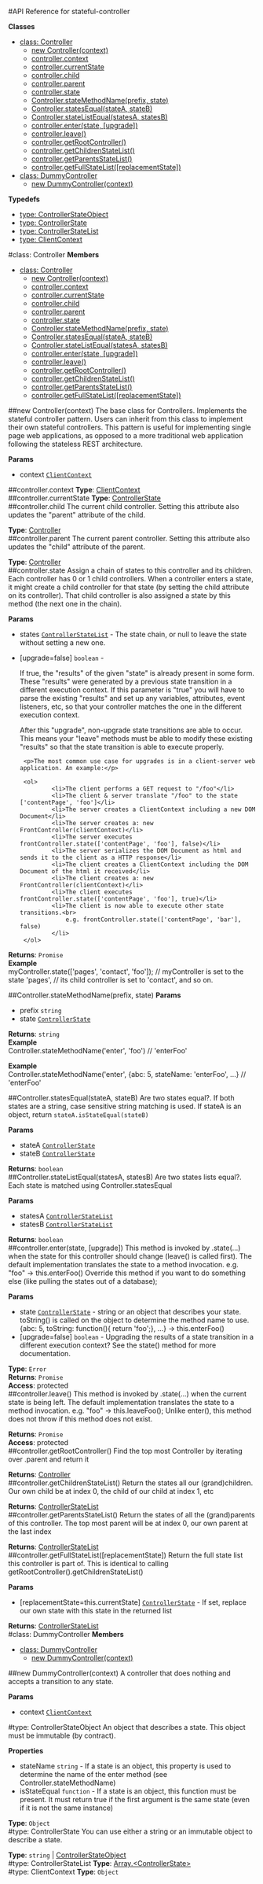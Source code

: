 #API Reference for stateful-controller

**Classes**

* [class: Controller](#Controller)
  * [new Controller(context)](#new_Controller)
  * [controller.context](#Controller#context)
  * [controller.currentState](#Controller#currentState)
  * [controller.child](#Controller#child)
  * [controller.parent](#Controller#parent)
  * [controller.state](#Controller#state)
  * [Controller.stateMethodName(prefix, state)](#Controller.stateMethodName)
  * [Controller.statesEqual(stateA, stateB)](#Controller.statesEqual)
  * [Controller.stateListEqual(statesA, statesB)](#Controller.stateListEqual)
  * [controller.enter(state, [upgrade])](#Controller#enter)
  * [controller.leave()](#Controller#leave)
  * [controller.getRootController()](#Controller#getRootController)
  * [controller.getChildrenStateList()](#Controller#getChildrenStateList)
  * [controller.getParentsStateList()](#Controller#getParentsStateList)
  * [controller.getFullStateList([replacementState])](#Controller#getFullStateList)
* [class: DummyController](#DummyController)
  * [new DummyController(context)](#new_DummyController)

**Typedefs**

* [type: ControllerStateObject](#ControllerStateObject)
* [type: ControllerState](#ControllerState)
* [type: ControllerStateList](#ControllerStateList)
* [type: ClientContext](#ClientContext)
 
<a name="Controller"></a>
#class: Controller
**Members**

* [class: Controller](#Controller)
  * [new Controller(context)](#new_Controller)
  * [controller.context](#Controller#context)
  * [controller.currentState](#Controller#currentState)
  * [controller.child](#Controller#child)
  * [controller.parent](#Controller#parent)
  * [controller.state](#Controller#state)
  * [Controller.stateMethodName(prefix, state)](#Controller.stateMethodName)
  * [Controller.statesEqual(stateA, stateB)](#Controller.statesEqual)
  * [Controller.stateListEqual(statesA, statesB)](#Controller.stateListEqual)
  * [controller.enter(state, [upgrade])](#Controller#enter)
  * [controller.leave()](#Controller#leave)
  * [controller.getRootController()](#Controller#getRootController)
  * [controller.getChildrenStateList()](#Controller#getChildrenStateList)
  * [controller.getParentsStateList()](#Controller#getParentsStateList)
  * [controller.getFullStateList([replacementState])](#Controller#getFullStateList)

<a name="new_Controller"></a>
##new Controller(context)
The base class for Controllers.
Implements the stateful controller pattern. Users can inherit from this class to
implement their own stateful controllers. This pattern is useful for implementing
single page web applications, as opposed to a more traditional web application following
the stateless REST architecture.

**Params**

- context <code>[ClientContext](#ClientContext)</code>  

<a name="Controller#context"></a>
##controller.context
**Type**: [ClientContext](#ClientContext)  
<a name="Controller#currentState"></a>
##controller.currentState
**Type**: [ControllerState](#ControllerState)  
<a name="Controller#child"></a>
##controller.child
The current child controller. Setting this attribute also updates the "parent" attribute of the child.

**Type**: [Controller](#Controller)  
<a name="Controller#parent"></a>
##controller.parent
The current parent controller. Setting this attribute also updates the "child" attribute of the parent.

**Type**: [Controller](#Controller)  
<a name="Controller#state"></a>
##controller.state
Assign a chain of states to this controller and its children.
Each controller has 0 or 1 child controllers. When a controller enters a state, it might create a child controller
for that state (by setting the child attribute on its controller).
That child controller is also assigned a state by this method (the next one in the chain).

**Params**

- states <code>[ControllerStateList](#ControllerStateList)</code> - The state chain, or null to leave the state without setting a new one.  
- \[upgrade=false\] `boolean` - <p>If true, the "results" of the given "state" is already present in some form.
          These "results" were generated by a previous state transition in a different execution context. If this
          parameter is "true" you will have to parse the existing "results" and set up any variables, attributes, event
          listeners, etc, so that your controller matches the one in the different execution context.
       </p>
       <p>After this "upgrade", non-upgrade state transitions are able to occur. This means your
          "leave" methods must be able to modify these existing "results" so that the state transition is able to execute
          properly.
       </p>

       <p>The most common use case for upgrades is in a client-server web application. An example:</p>

       <ol>
               <li>The client performs a GET request to "/foo"</li>
               <li>The client & server translate "/foo" to the state ['contentPage', 'foo']</li>
               <li>The server creates a ClientContext including a new DOM Document</li>
               <li>The server creates a: new FrontController(clientContext)</li>
               <li>The server executes frontController.state(['contentPage', 'foo'], false)</li>
               <li>The server serializes the DOM Document as html and sends it to the client as a HTTP response</li>
               <li>The client creates a ClientContext including the DOM Document of the html it received</li>
               <li>The client creates a: new FrontController(clientContext)</li>
               <li>The client executes frontController.state(['contentPage', 'foo'], true)</li>
               <li>The client is now able to execute other state transitions.<br>
                   e.g. frontController.state(['contentPage', 'bar'], false)
               </li>
       </ol>  

**Returns**: `Promise`  
**Example**  
myController.state(['pages', 'contact', 'foo']); // myController is set to the state 'pages',
                                                 // its child controller is set to 'contact', and so on.

<a name="Controller.stateMethodName"></a>
##Controller.stateMethodName(prefix, state)
**Params**

- prefix `string`  
- state <code>[ControllerState](#ControllerState)</code>  

**Returns**: `string`  
**Example**  
Controller.stateMethodName('enter', 'foo') // 'enterFoo'

**Example**  
Controller.stateMethodName('enter', {abc: 5, stateName: 'enterFoo', ...} // 'enterFoo'

<a name="Controller.statesEqual"></a>
##Controller.statesEqual(stateA, stateB)
Are two states equal?.
If both states are a string, case sensitive string matching is used.
If stateA is an object, return <code>stateA.isStateEqual(stateB)</code>

**Params**

- stateA <code>[ControllerState](#ControllerState)</code>  
- stateB <code>[ControllerState](#ControllerState)</code>  

**Returns**: `boolean`  
<a name="Controller.stateListEqual"></a>
##Controller.stateListEqual(statesA, statesB)
Are two states lists equal?.
Each state is matched using Controller.statesEqual

**Params**

- statesA <code>[ControllerStateList](#ControllerStateList)</code>  
- statesB <code>[ControllerStateList](#ControllerStateList)</code>  

**Returns**: `boolean`  
<a name="Controller#enter"></a>
##controller.enter(state, [upgrade])
This method is invoked by .state(...) when the state for this controller should change (leave() is called first).
The default implementation translates the state to a method invocation.
e.g. "foo" -> this.enterFoo()
Override this method if you want to do something else (like pulling the states
out of a database);

**Params**

- state <code>[ControllerState](#ControllerState)</code> - string or an object that describes your state. toString() is called on the object to
       determine the method name to use. {abc: 5, toString: function(){ return 'foo';}, ...} -> this.enterFoo()  
- \[upgrade=false\] `boolean` - Upgrading the results of a state transition in a different execution context? See the
       state() method for more documentation.  

**Type**: `Error`  
**Returns**: `Promise`  
**Access**: protected  
<a name="Controller#leave"></a>
##controller.leave()
This method is invoked by .state(...) when the current state is being left.
The default implementation translates the state to a method invocation.
e.g. "foo" -> this.leaveFoo();
Unlike enter(), this method does not throw if this method does not exist.

**Returns**: `Promise`  
**Access**: protected  
<a name="Controller#getRootController"></a>
##controller.getRootController()
Find the top most Controller by iterating over .parent and return it

**Returns**: [Controller](#Controller)  
<a name="Controller#getChildrenStateList"></a>
##controller.getChildrenStateList()
Return the states all our (grand)children.
Our own child be at index 0, the child of our child at index 1, etc

**Returns**: [ControllerStateList](#ControllerStateList)  
<a name="Controller#getParentsStateList"></a>
##controller.getParentsStateList()
Return the states of all the (grand)parents of this controller.
The top most parent will be at index 0, our own parent at the last index

**Returns**: [ControllerStateList](#ControllerStateList)  
<a name="Controller#getFullStateList"></a>
##controller.getFullStateList([replacementState])
Return the full state list this controller is part of.
This is identical to calling getRootController().getChildrenStateList()

**Params**

- \[replacementState=this.currentState\] <code>[ControllerState](#ControllerState)</code> - If set, replace our own state with this state in the returned list  

**Returns**: [ControllerStateList](#ControllerStateList)  
<a name="DummyController"></a>
#class: DummyController
**Members**

* [class: DummyController](#DummyController)
  * [new DummyController(context)](#new_DummyController)

<a name="new_DummyController"></a>
##new DummyController(context)
A controller that does nothing and accepts a transition to any state.

**Params**

- context <code>[ClientContext](#ClientContext)</code>  

<a name="ControllerStateObject"></a>
#type: ControllerStateObject
An object that describes a state. This object must be immutable (by contract).

**Properties**

- stateName `string` - If a state is an object, this property is used to determine
          the name of the enter method (see Controller.stateMethodName)  
- isStateEqual `function` - If a state is an object, this function must be present.
          It must return true if the first argument is the same state (even if it is not the same instance)  

**Type**: `Object`  
<a name="ControllerState"></a>
#type: ControllerState
You can use either a string or an immutable object to describe a state.

**Type**: `string` | [ControllerStateObject](#ControllerStateObject)  
<a name="ControllerStateList"></a>
#type: ControllerStateList
**Type**: [Array.&lt;ControllerState&gt;](#ControllerState)  
<a name="ClientContext"></a>
#type: ClientContext
**Type**: `Object`  
